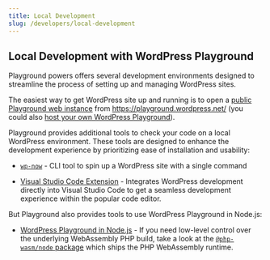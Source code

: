 ```yaml
---
title: Local Development
slug: /developers/local-development
---
```


## Local Development with WordPress Playground

Playground powers offers several development environments designed to streamline the process of setting up and managing WordPress sites.

The easiest way to get WordPress site up and running is to open a [public Playground web instance](/web-instance) from https://playground.wordpress.net/ (you could also [host your own WordPress Playground](/developers/architecture/host-your-own-playground)).

Playground provides additional tools to check your code on a local WordPress environment. These tools are designed to enhance the development experience by prioritizing ease of installation and usability:

-   [`wp-now`](/developers/local-development/wp-now) - CLI tool to spin up a WordPress site with a single command

-   [Visual Studio Code Extension](/developers/local-development/vscode-extension) - Integrates WordPress development directly into Visual Studio Code to get a seamless development experience within the popular code editor.

But Playground also provides tools to use WordPress Playground in Node.js:

-   [WordPress Playground in Node.js](/developers/local-development/php-wasm-node) - If you need low-level control over the underlying WebAssembly PHP build, take a look at the [`@php-wasm/node` package](https://npmjs.org/@php-wasm/node) which ships the PHP WebAssembly runtime.
